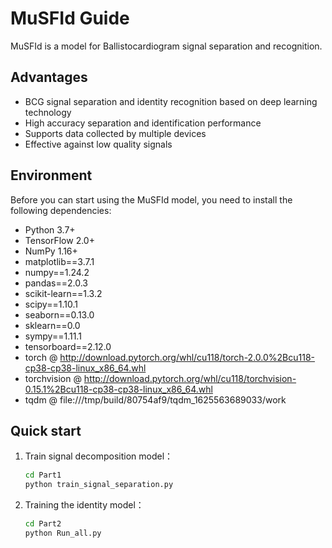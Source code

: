 # MuSFId Guide

MuSFId is a model for Ballistocardiogram signal separation and recognition.

## Advantages
- BCG signal separation and identity recognition based on deep learning technology
- High accuracy separation and identification performance
- Supports data collected by multiple devices
- Effective against low quality signals

## Environment
Before you can start using the MuSFId model, you need to install the following dependencies:
- Python 3.7+
- TensorFlow 2.0+
- NumPy 1.16+
- matplotlib==3.7.1
- numpy==1.24.2
- pandas==2.0.3
- scikit-learn==1.3.2
- scipy==1.10.1
- seaborn==0.13.0
- sklearn==0.0
- sympy==1.11.1
- tensorboard==2.12.0
- torch @ http://download.pytorch.org/whl/cu118/torch-2.0.0%2Bcu118-cp38-cp38-linux_x86_64.whl
- torchvision @ http://download.pytorch.org/whl/cu118/torchvision-0.15.1%2Bcu118-cp38-cp38-linux_x86_64.whl
- tqdm @ file:///tmp/build/80754af9/tqdm_1625563689033/work



## Quick start
1. Train signal decomposition model：
   ```bash
   cd Part1
   python train_signal_separation.py
   
2. Training the identity model：
   ```bash
   cd Part2
   python Run_all.py
